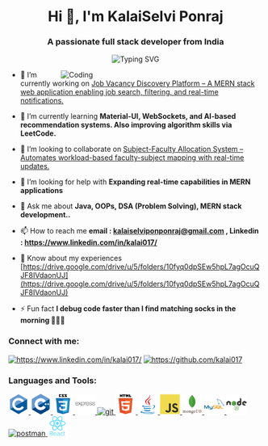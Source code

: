 <h1 align="center">Hi 👋, I'm KalaiSelvi Ponraj</h1>
<h3 align="center">A passionate full stack developer from India</h3>

<p align="center">
  <img src="https://readme-typing-svg.herokuapp.com?font=Fira+Code&size=28&pause=1000&color=00BFFF&center=true&vCenter=true&width=800&lines=Hi+%F0%9F%91%8B%2C+I'm+Balaji+M.;Fullstack+Web+Developer+from+India;Always+learning+something+new!;MERN+Stack+%7C+Problem+Solver+%7C+Tech+Enthusiast" alt="Typing SVG" />
</p>
<img align="right" alt="Coding" width="400" src="https://www.freepik.com/free-vector/cute-girl-hacker-operating-laptop-cartoon-vector-icon-illustration-people-technology-isolated-flat_65309450.htm#from_element=cross_selling__vector" />

- 🔭 I’m currently working on [Job Vacancy Discovery Platform – A MERN stack web application enabling job search, filtering, and real-time notifications.](https://github.com/kalai017/A-Job-Vacancy-Discovery-Platform)

- 🌱 I’m currently learning **Material-UI, WebSockets, and AI-based recommendation systems. Also improving algorithm skills via LeetCode.**

- 👯 I’m looking to collaborate on [Subject-Faculty Allocation System – Automates workload-based faculty-subject mapping with real-time updates.](https://github.com/kalai017/Intelligent-subject-faculty-allocation-and-management-system)

- 🤝 I’m looking for help with **Expanding real-time capabilities in MERN applications**

- 💬 Ask me about **Java, OOPs, DSA (Problem Solving), MERN stack development..**

- 📫 How to reach me **email : kalaiselviponponraj@gmail.com , Linkedin : https://www.linkedin.com/in/kalai017/**

- 📄 Know about my experiences [https://drive.google.com/drive/u/5/folders/10fyq0dpSEw5hpL7agOcuQJF8IVdaonUJ](https://drive.google.com/drive/u/5/folders/10fyq0dpSEw5hpL7agOcuQJF8IVdaonUJ)

- ⚡ Fun fact **I debug code faster than I find matching socks in the morning 🧦👨‍💻**

<h3 align="left">Connect with me:</h3>
<p align="left">
<a href="https://linkedin.com/in/https://www.linkedin.com/in/kalai017/" target="blank"><img align="center" src="https://raw.githubusercontent.com/rahuldkjain/github-profile-readme-generator/master/src/images/icons/Social/linked-in-alt.svg" alt="https://www.linkedin.com/in/kalai017/" height="30" width="40" /></a>
<a href="https://www.leetcode.com/https://github.com/kalai017" target="blank"><img align="center" src="https://raw.githubusercontent.com/rahuldkjain/github-profile-readme-generator/master/src/images/icons/Social/leet-code.svg" alt="https://github.com/kalai017" height="30" width="40" /></a>
</p>

<h3 align="left">Languages and Tools:</h3>
<p align="left"> <a href="https://www.cprogramming.com/" target="_blank" rel="noreferrer"> <img src="https://raw.githubusercontent.com/devicons/devicon/master/icons/c/c-original.svg" alt="c" width="40" height="40"/> </a> <a href="https://www.w3schools.com/cpp/" target="_blank" rel="noreferrer"> <img src="https://raw.githubusercontent.com/devicons/devicon/master/icons/cplusplus/cplusplus-original.svg" alt="cplusplus" width="40" height="40"/> </a> <a href="https://www.w3schools.com/css/" target="_blank" rel="noreferrer"> <img src="https://raw.githubusercontent.com/devicons/devicon/master/icons/css3/css3-original-wordmark.svg" alt="css3" width="40" height="40"/> </a> <a href="https://expressjs.com" target="_blank" rel="noreferrer"> <img src="https://raw.githubusercontent.com/devicons/devicon/master/icons/express/express-original-wordmark.svg" alt="express" width="40" height="40"/> </a> <a href="https://git-scm.com/" target="_blank" rel="noreferrer"> <img src="https://www.vectorlogo.zone/logos/git-scm/git-scm-icon.svg" alt="git" width="40" height="40"/> </a> <a href="https://www.w3.org/html/" target="_blank" rel="noreferrer"> <img src="https://raw.githubusercontent.com/devicons/devicon/master/icons/html5/html5-original-wordmark.svg" alt="html5" width="40" height="40"/> </a> <a href="https://www.java.com" target="_blank" rel="noreferrer"> <img src="https://raw.githubusercontent.com/devicons/devicon/master/icons/java/java-original.svg" alt="java" width="40" height="40"/> </a> <a href="https://developer.mozilla.org/en-US/docs/Web/JavaScript" target="_blank" rel="noreferrer"> <img src="https://raw.githubusercontent.com/devicons/devicon/master/icons/javascript/javascript-original.svg" alt="javascript" width="40" height="40"/> </a> <a href="https://www.mongodb.com/" target="_blank" rel="noreferrer"> <img src="https://raw.githubusercontent.com/devicons/devicon/master/icons/mongodb/mongodb-original-wordmark.svg" alt="mongodb" width="40" height="40"/> </a> <a href="https://www.mysql.com/" target="_blank" rel="noreferrer"> <img src="https://raw.githubusercontent.com/devicons/devicon/master/icons/mysql/mysql-original-wordmark.svg" alt="mysql" width="40" height="40"/> </a> <a href="https://nodejs.org" target="_blank" rel="noreferrer"> <img src="https://raw.githubusercontent.com/devicons/devicon/master/icons/nodejs/nodejs-original-wordmark.svg" alt="nodejs" width="40" height="40"/> </a> <a href="https://postman.com" target="_blank" rel="noreferrer"> <img src="https://www.vectorlogo.zone/logos/getpostman/getpostman-icon.svg" alt="postman" width="40" height="40"/> </a> <a href="https://reactjs.org/" target="_blank" rel="noreferrer"> <img src="https://raw.githubusercontent.com/devicons/devicon/master/icons/react/react-original-wordmark.svg" alt="react" width="40" height="40"/> </a> </p>

